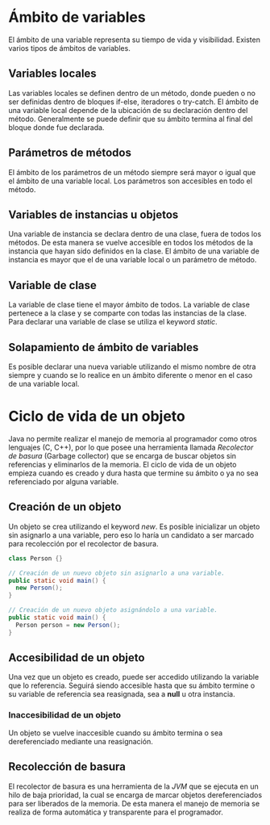 # Ámbito de variables

El ámbito de una variable representa su tiempo de vida y visibilidad. Existen varios tipos de ámbitos de variables.

## Variables locales

Las variables locales se definen dentro de un método, donde pueden o no ser definidas dentro de bloques if-else, iteradores o try-catch. 
El ámbito de una variable local depende de la ubicación de su declaración dentro del método. Generalmente se puede definir que su ámbito termina al final del bloque donde fue declarada.

## Parámetros de métodos

El ámbito de los parámetros de un método siempre será mayor o igual que el ámbito de una variable local. Los parámetros son accesibles en todo el método.

## Variables de instancias u objetos

Una variable de instancia se declara dentro de una clase, fuera de todos los métodos. De esta manera se vuelve accesible en todos los métodos de la instancia que hayan sido definidos en la clase.
El ámbito de una variable de instancia es mayor que el de una variable local o un parámetro de método.

## Variable de clase

La variable de clase tiene el mayor ámbito de todos. La variable de clase pertenece a la clase y se comparte con todas las instancias de la clase. Para declarar una variable de clase se utiliza el keyword *static*.

## Solapamiento de ámbito de variables

Es posible declarar una nueva variable utilizando el mismo nombre de otra siempre y cuando se lo realice en un ámbito diferente o menor en el caso de una variable local. 

# Ciclo de vida de un objeto

Java no permite realizar el manejo de memoria al programador como otros lenguajes (C, C++), por lo que posee una herramienta llamada *Recolector de basura* (Garbage collector) que se encarga de buscar objetos sin referencias y eliminarlos de la memoria.
El ciclo de vida de un objeto empieza cuando es creado y dura hasta que termine su ámbito o ya no sea referenciado por alguna variable.

## Creación de un objeto

Un objeto se crea utilizando el keyword *new*. Es posible inicializar un objeto sin asignarlo a una variable, pero eso lo haría un candidato a ser marcado para recolección por el recolector de basura.

```java
class Person {}

// Creación de un nuevo objeto sin asignarlo a una variable.
public static void main() {
  new Person();
}

// Creación de un nuevo objeto asignándolo a una variable.
public static void main() {
  Person person = new Person();
}
``` 

## Accesibilidad de un objeto

Una vez que un objeto es creado, puede ser accedido utilizando la variable que lo referencia. Seguirá siendo accesible hasta que su ámbito termine o su variable de referencia sea reasignada, sea a **null** u otra instancia.

### Inaccesibilidad de un objeto

Un objeto se vuelve inaccesible cuando su ámbito termina o sea dereferenciado mediante una reasignación.

## Recolección de basura

El recolector de basura es una herramienta de la *JVM* que se ejecuta en un hilo de baja prioridad, la cual se encarga de marcar objetos dereferenciados para ser liberados de la memoria.
De esta manera el manejo de memoria se realiza de forma automática y transparente para el programador.

